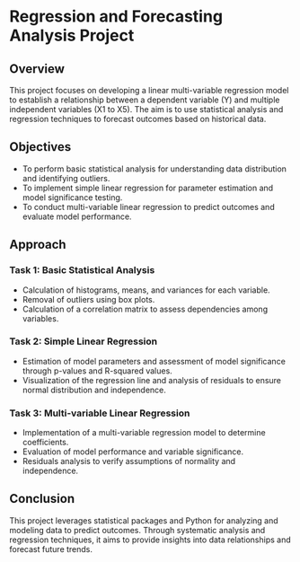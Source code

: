 # Regression and Forecasting Analysis Project

## Overview

This project focuses on developing a linear multi-variable regression model to establish a relationship between a dependent variable (Y) and multiple independent variables (X1 to X5). The aim is to use statistical analysis and regression techniques to forecast outcomes based on historical data.

## Objectives

- To perform basic statistical analysis for understanding data distribution and identifying outliers.
- To implement simple linear regression for parameter estimation and model significance testing.
- To conduct multi-variable linear regression to predict outcomes and evaluate model performance.

## Approach

### Task 1: Basic Statistical Analysis

- Calculation of histograms, means, and variances for each variable.
- Removal of outliers using box plots.
- Calculation of a correlation matrix to assess dependencies among variables.

### Task 2: Simple Linear Regression

- Estimation of model parameters and assessment of model significance through p-values and R-squared values.
- Visualization of the regression line and analysis of residuals to ensure normal distribution and independence.

### Task 3: Multi-variable Linear Regression

- Implementation of a multi-variable regression model to determine coefficients.
- Evaluation of model performance and variable significance.
- Residuals analysis to verify assumptions of normality and independence.

## Conclusion

This project leverages statistical packages and Python for analyzing and modeling data to predict outcomes. Through systematic analysis and regression techniques, it aims to provide insights into data relationships and forecast future trends.
